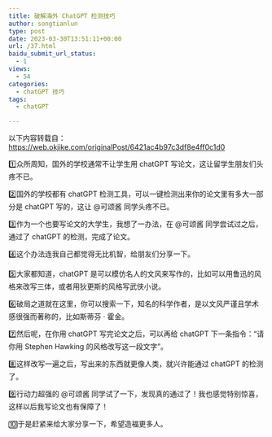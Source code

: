 ```yaml
---
title: 破解海外 ChatGPT 检测技巧
author: songtianlun
type: post
date: 2023-03-30T13:51:11+00:00
url: /37.html
baidu_submit_url_status:
  - 1
views:
  - 54
categories:
  - chatGPT 技巧
tags:
  - chatGPT

---
```

以下内容转载自：<a href="https://web.okjike.com/originalPost/6421ac4b97c3df8e4ff0c1d0" target="_blank"  rel="nofollow">https://web.okjike.com/originalPost/6421ac4b97c3df8e4ff0c1d0</a>

1️⃣众所周知，国外的学校通常不让学生用 chatGPT 写论文，这让留学生朋友们头疼不已。

2️⃣国外的学校都有 chatGPT 检测工具，可以一键检测出来你的论文里有多大一部分是 chatGPT 写的，这让 @可颂酱 同学头疼不已。

3️⃣作为一个也要写论文的大学生，我想了一办法，在 @可颂酱 同学尝试过之后，通过了 chatGPT 的检测，完成了论文。

4️⃣这个办法连我自己都觉得无比机智，给朋友们分享一下。

5️⃣大家都知道，chatGPT 是可以模仿名人的文风来写作的，比如可以用鲁迅的风格来改写三体，或者用狄更斯的风格写武侠小说。

6️⃣破局之道就在这里，你可以搜索一下，知名的科学作者，是以文风严谨且学术感很强而著称的，比如斯蒂芬 · 霍金。

7️⃣然后呢，在你用 chatGPT 写完论文之后，可以再给 chatGPT 下一条指令：“请你用 Stephen Hawking 的风格改写这一段文字”。

8️⃣这样改写一遍之后，写出来的东西就更像人类，就兴许能通过 chatGPT 的检测了。

9️⃣行动力超强的 @可颂酱 同学试了一下，发现真的通过了！我也感觉特别惊喜，这样以后我写论文也有保障了！

🔟于是赶紧来给大家分享一下，希望造福更多人。